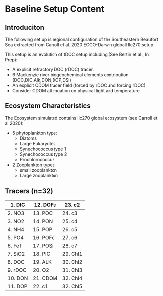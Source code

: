# Baseline Setup Content

## Introduciton

The following set up is regional configuration of the Southeastern Beaufort Sea extracted from Carroll et al. 2020 ECCO-Darwin globall llc270 setup. 

This setup is an evolution of tDOC setup including (See Bertin et al., In Prep):
- A explicit refractory DOC (rDOC) tracer.
- 6 Mackenzie river biogeochemical elements contribution. (DOC,DIC,Alk,DON,DOP,DSi)
- An explicit CDOM tracer field (forced by rDOC and forcing rDOC)
- Consider CDOM attenuation on physical light and temperature

## Ecosystem Characteristics

The Ecosystem simulated contains llc270 global ecosystem (see Carroll et al 2020):
- 5 phytoplankton type:
  - Diatoms
  - Large Eukaryotes
  - Synechococcus type 1
  - Synechococcus type 2
  - Prochlorococcus
- 2 Zooplankton types:
  - small zooplankton
  - Large zooplankton

## Tracers (n=32)

|1. DIC  | 12. DOFe | 23. c2   |
| ------ | -------- | -------- |
|2. NO3  | 13. POC  | 24. c3   |
|3. NO2  | 14. PON  | 25. c4   |
|4. NH4  | 15. POP  | 26. c5   |
|5. PO4  | 16. POFe | 27. c6   |
|6. FeT  | 17. POSi | 28. c7   |
|7. SiO2 | 18. PIC  | 29. Chl1 |
|8. DOC  | 19. ALK  | 30. Chl2 |
|9. rDOC | 20. O2   | 31. Chl3 |
|10. DON | 21. CDOM | 32. Chl4 |
|11. DOP | 22. c1   | 32. Chl5 |
